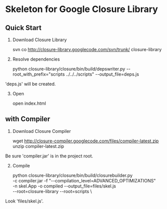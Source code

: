 # Skeleton for Google Closure Library

## Quick Start

1. Download Closure Library

    svn co http://closure-library.googlecode.com/svn/trunk/ closure-library

2. Resolve dependencies

    python closure-library/closure/bin/build/depswriter.py --root_with_prefix="scripts ../../../scripts" --output_file=deps.js

'deps.js' will be created.

3. Open

    open index.html

## with Compiler

1. Download Closure Compiler

    wget http://closure-compiler.googlecode.com/files/compiler-latest.zip
    unzip compiler-latest.zip

Be sure 'compiler.jar' is in the project root.

2. Compile

    python closure-library/closure/bin/build/closurebuilder.py \
      -c compiler.jar -f "--compilation_level=ADVANCED_OPTIMIZATIONS" \
      -n skel.App -o compiled --output_file=files/skel.js \
      --root=closure-library --root=scripts \

Look 'files/skel.js'.

